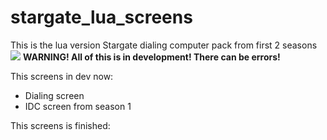 stargate_lua_screens
========================

This is the lua version Stargate dialing computer pack from first 2 seasons
![](http://i.imgur.com/uFgKZMW.png)
**WARNING! All of this is in development! There can be errors!**

This screens in dev now:
* Dialing screen
* IDC screen from season 1

This screens is finished:
